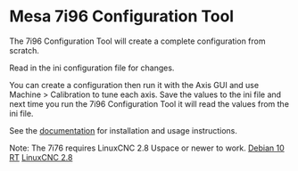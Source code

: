 # Mesa 7i96 Configuration Tool

The 7i96 Configuration Tool will create a complete configuration from scratch.

Read in the ini configuration file for changes.

You can create a configuration then run it with the Axis GUI and use
Machine > Calibration to tune each axis. Save the values to the ini file and
next time you run the 7i96 Configuration Tool it will read the values from the
ini file.

See the [documentation](https://jethornton.github.io/7i96/) for installation and
usage instructions.

Note: The 7i76 requires LinuxCNC 2.8 Uspace or newer to work.
[Debian 10 RT](https://gnipsel.com/linuxcnc/uspace/debian10-rt.html)
[LinuxCNC 2.8](ttps://gnipsel.com/linuxcnc/uspace/debian10-emc.html)
